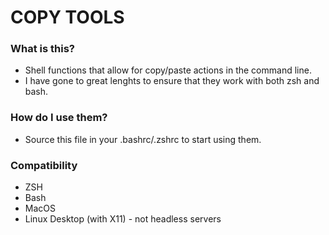 # COPY TOOLS

### What is this?
- Shell functions that allow for copy/paste actions in the command line.
- I have gone to great lenghts to ensure that they work with both zsh and bash.

### How do I use them? 
- Source this file in your .bashrc/.zshrc to start using them.

### Compatibility
- ZSH
- Bash
- MacOS
- Linux Desktop (with X11) - not headless servers
